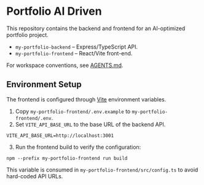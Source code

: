# Portfolio AI Driven

This repository contains the backend and frontend for an AI-optimized portfolio project.

- `my-portfolio-backend` – Express/TypeScript API.
- `my-portfolio-frontend` – React/Vite front-end.

For workspace conventions, see [AGENTS.md](AGENTS.md).

## Environment Setup

The frontend is configured through [Vite](https://vitejs.dev/) environment variables.

1. Copy `my-portfolio-frontend/.env.example` to `my-portfolio-frontend/.env`.
2. Set `VITE_API_BASE_URL` to the base URL of the backend API.

```
VITE_API_BASE_URL=http://localhost:3001
```

3. Run the frontend build to verify the configuration:

```
npm --prefix my-portfolio-frontend run build
```

This variable is consumed in `my-portfolio-frontend/src/config.ts` to avoid hard-coded API URLs.
